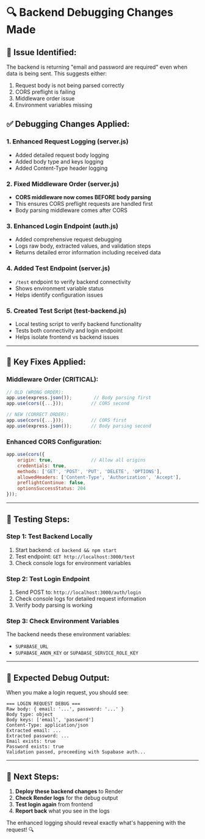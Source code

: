 # 🔍 Backend Debugging Changes Made

## 🚨 **Issue Identified:**
The backend is returning "email and password are required" even when data is being sent. This suggests either:
1. Request body is not being parsed correctly
2. CORS preflight is failing
3. Middleware order issue
4. Environment variables missing

## ✅ **Debugging Changes Applied:**

### 1. **Enhanced Request Logging (server.js)**
- Added detailed request body logging
- Added body type and keys logging
- Added Content-Type header logging

### 2. **Fixed Middleware Order (server.js)**
- **CORS middleware now comes BEFORE body parsing**
- This ensures CORS preflight requests are handled first
- Body parsing middleware comes after CORS

### 3. **Enhanced Login Endpoint (auth.js)**
- Added comprehensive request debugging
- Logs raw body, extracted values, and validation steps
- Returns detailed error information including received data

### 4. **Added Test Endpoint (server.js)**
- `/test` endpoint to verify backend connectivity
- Shows environment variable status
- Helps identify configuration issues

### 5. **Created Test Script (test-backend.js)**
- Local testing script to verify backend functionality
- Tests both connectivity and login endpoint
- Helps isolate frontend vs backend issues

---

## 🔧 **Key Fixes Applied:**

### **Middleware Order (CRITICAL):**
```javascript
// OLD (WRONG ORDER):
app.use(express.json());        // Body parsing first
app.use(cors({...}));          // CORS second

// NEW (CORRECT ORDER):
app.use(cors({...}));          // CORS first
app.use(express.json());       // Body parsing second
```

### **Enhanced CORS Configuration:**
```javascript
app.use(cors({
    origin: true,              // Allow all origins
    credentials: true,
    methods: ['GET', 'POST', 'PUT', 'DELETE', 'OPTIONS'],
    allowedHeaders: ['Content-Type', 'Authorization', 'Accept'],
    preflightContinue: false,
    optionsSuccessStatus: 204
}));
```

---

## 🧪 **Testing Steps:**

### **Step 1: Test Backend Locally**
1. Start backend: `cd backend && npm start`
2. Test endpoint: `GET http://localhost:3000/test`
3. Check console logs for environment variables

### **Step 2: Test Login Endpoint**
1. Send POST to: `http://localhost:3000/auth/login`
2. Check console logs for detailed request information
3. Verify body parsing is working

### **Step 3: Check Environment Variables**
The backend needs these environment variables:
- `SUPABASE_URL`
- `SUPABASE_ANON_KEY` or `SUPABASE_SERVICE_ROLE_KEY`

---

## 🐛 **Expected Debug Output:**

When you make a login request, you should see:
```
=== LOGIN REQUEST DEBUG ===
Raw body: { email: '...', password: '...' }
Body type: object
Body keys: ['email', 'password']
Content-Type: application/json
Extracted email: ...
Extracted password: ...
Email exists: true
Password exists: true
Validation passed, proceeding with Supabase auth...
```

---

## 🎯 **Next Steps:**

1. **Deploy these backend changes** to Render
2. **Check Render logs** for the debug output
3. **Test login again** from frontend
4. **Report back** what you see in the logs

The enhanced logging should reveal exactly what's happening with the request! 🔍
